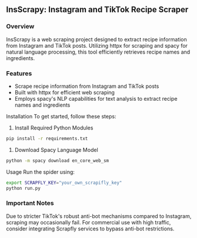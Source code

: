 ## InsScrapy: Instagram and TikTok Recipe Scraper
### Overview
InsScrapy is a web scraping project designed to extract recipe information from Instagram and TikTok posts. Utilizing httpx for scraping and spacy for natural language processing, this tool efficiently retrieves recipe names and ingredients.
### Features
- Scrape recipe information  from Instagram and TikTok posts
- Built with httpx for efficient web scraping
- Employs spacy's NLP capabilities for text analysis to extract recipe names and ingredients

Installation
To get started, follow these steps:
1. Install Required Python Modules
```bash
pip install -r requirements.txt
```

1. Download Spacy Language Model
```bash
python -m spacy download en_core_web_sm
```
Usage
Run the spider using:
```bash
export SCRAPFLY_KEY="your_own_scrapifly_key"
python run.py
```
### Important Notes
Due to stricter TikTok's robust anti-bot mechanisms compared to Instagram, scraping may occasionally fail.
For commercial use with high traffic, consider integrating Scrapfly services to bypass anti-bot restrictions.
